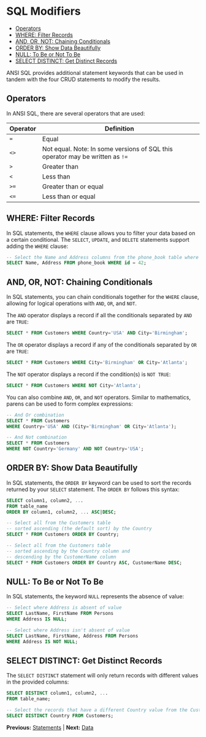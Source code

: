 # SQL Modifiers

* [Operators](#operators)
* [WHERE: Filter Records](#where-filter-records)
* [AND, OR, NOT: Chaining Conditionals](#and-or-not-chaining-conditionals)
* [ORDER BY: Show Data Beautifully](#order-by-show-data-beautifully)
* [NULL: To Be or Not To Be](#null-to-be-or-not-to-be)
* [SELECT DISTINCT: Get Distinct Records](#select-distinct-get-distinct-records)

ANSI SQL provides additional statement keywords that can be used in tandem with the four CRUD statements to modify the results.

## Operators

In ANSI SQL, there are several operators that are used:

| Operator  | Definition                                                                    |
| --------- | ----------------------------------------------------------------------------- |
| `=`       | Equal                                                                         |
| `<>`      | Not equal. Note: In some versions of SQL this operator may be written as `!=` |
| `>`       | Greater than                                                                  |
| `<`       | Less than                                                                     |
| `>=`      | Greater than or equal                                                         |
| `<=`      | Less than or equal                                                            |

## WHERE: Filter Records

In SQL statements, the `WHERE` clause allows you to filter your data based on a certain conditional. The `SELECT`, `UPDATE`, and `DELETE` statements support adding the `WHERE` clause:

```sql
-- Select the Name and Address columns from the phone_book table where the id equals 42
SELECT Name, Address FROM phone_book WHERE id = 42;
```

## AND, OR, NOT: Chaining Conditionals

In SQL statements, you can chain conditionals together for the `WHERE` clause, allowing for logical operations with `AND`, `OR`, and `NOT`.

The `AND` operator displays a record if all the conditionals separated by `AND` are `TRUE`:

```sql
SELECT * FROM Customers WHERE Country='USA' AND City='Birmingham';
```

The `OR` operator displays a record if any of the conditionals separated by `OR` are `TRUE`:

```sql
SELECT * FROM Customers WHERE City='Birmingham' OR City='Atlanta';
```

The `NOT` operator displays a record if the condition(s) is `NOT TRUE`:

```sql
SELECT * FROM Customers WHERE NOT City='Atlanta';
```

You can also combine `AND`, `OR`, and `NOT` operators. Similar to mathematics, parens can be used to form complex expressions:

```sql
-- And Or combination
SELECT * FROM Customers
WHERE Country='USA' AND (City='Birmingham' OR City='Atlanta');

-- And Not combination
SELECT * FROM Customers
WHERE NOT Country='Germany' AND NOT Country='USA';
```

## ORDER BY: Show Data Beautifully

In SQL statements, the `ORDER BY` keyword can be used to sort the records returned by your `SELECT` statement. The `ORDER BY` follows this syntax:

```sql
SELECT column1, column2, ...
FROM table_name
ORDER BY column1, column2, ... ASC|DESC;

-- Select all from the Customers table
-- sorted ascending (the default sort) by the Country
SELECT * FROM Customers ORDER BY Country;

-- Select all from the Customers table
-- sorted ascending by the Country column and
-- descending by the CustomerName column
SELECT * FROM Customers ORDER BY Country ASC, CustomerName DESC;
```

## NULL: To Be or Not To Be

In SQL statements, the keyword `NULL` represents the absence of value:

```sql
-- Select where Address is absent of value
SELECT LastName, FirstName FROM Persons
WHERE Address IS NULL;

-- Select where Address isn't absent of value
SELECT LastName, FirstName, Address FROM Persons
WHERE Address IS NOT NULL;
```

## SELECT DISTINCT: Get Distinct Records

The `SELECT DISTINCT` statement will only return records with different values in the provided columns:

```sql
SELECT DISTINCT column1, column2, ...
FROM table_name;

-- Select the records that have a different Country value from the Customers table
SELECT DISTINCT Country FROM Customers;
```

**Previous:** [Statements](statements.markdown) |
**Next:** [Data](data.markdown)
